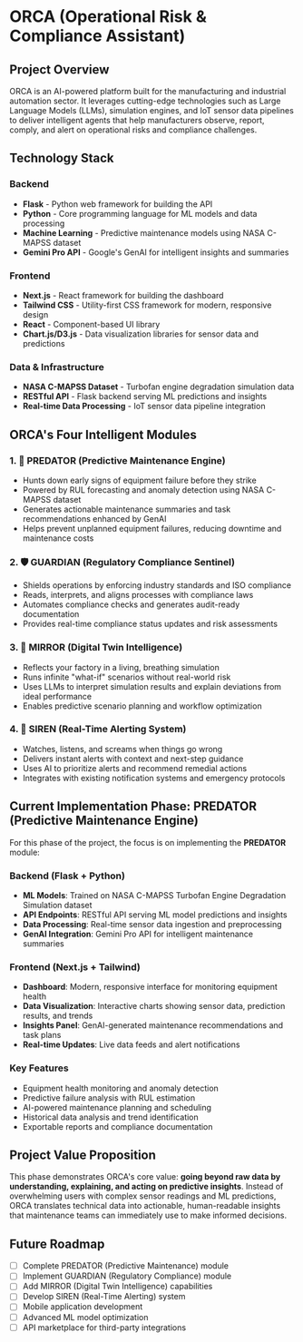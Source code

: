 # ORCA (Operational Risk & Compliance Assistant)

## Project Overview
ORCA is an AI-powered platform built for the manufacturing and industrial automation sector. It leverages cutting-edge technologies such as Large Language Models (LLMs), simulation engines, and IoT sensor data pipelines to deliver intelligent agents that help manufacturers observe, report, comply, and alert on operational risks and compliance challenges.

## Technology Stack

### Backend
- **Flask** - Python web framework for building the API
- **Python** - Core programming language for ML models and data processing
- **Machine Learning** - Predictive maintenance models using NASA C-MAPSS dataset
- **Gemini Pro API** - Google's GenAI for intelligent insights and summaries

### Frontend
- **Next.js** - React framework for building the dashboard
- **Tailwind CSS** - Utility-first CSS framework for modern, responsive design
- **React** - Component-based UI library
- **Chart.js/D3.js** - Data visualization libraries for sensor data and predictions

### Data & Infrastructure
- **NASA C-MAPSS Dataset** - Turbofan engine degradation simulation data
- **RESTful API** - Flask backend serving ML predictions and insights
- **Real-time Data Processing** - IoT sensor data pipeline integration

## ORCA's Four Intelligent Modules

### 1. 🦈 PREDATOR (Predictive Maintenance Engine)
- Hunts down early signs of equipment failure before they strike
- Powered by RUL forecasting and anomaly detection using NASA C-MAPSS dataset
- Generates actionable maintenance summaries and task recommendations enhanced by GenAI
- Helps prevent unplanned equipment failures, reducing downtime and maintenance costs

### 2. 🛡️ GUARDIAN (Regulatory Compliance Sentinel)
- Shields operations by enforcing industry standards and ISO compliance
- Reads, interprets, and aligns processes with compliance laws
- Automates compliance checks and generates audit-ready documentation
- Provides real-time compliance status updates and risk assessments

### 3. 🔮 MIRROR (Digital Twin Intelligence)
- Reflects your factory in a living, breathing simulation
- Runs infinite "what-if" scenarios without real-world risk
- Uses LLMs to interpret simulation results and explain deviations from ideal performance
- Enables predictive scenario planning and workflow optimization

### 4. 🚨 SIREN (Real-Time Alerting System)
- Watches, listens, and screams when things go wrong
- Delivers instant alerts with context and next-step guidance
- Uses AI to prioritize alerts and recommend remedial actions
- Integrates with existing notification systems and emergency protocols

## Current Implementation Phase: PREDATOR (Predictive Maintenance Engine)

For this phase of the project, the focus is on implementing the **PREDATOR** module:

### Backend (Flask + Python)
- **ML Models**: Trained on NASA C-MAPSS Turbofan Engine Degradation Simulation dataset
- **API Endpoints**: RESTful API serving ML model predictions and insights
- **Data Processing**: Real-time sensor data ingestion and preprocessing
- **GenAI Integration**: Gemini Pro API for intelligent maintenance summaries

### Frontend (Next.js + Tailwind)
- **Dashboard**: Modern, responsive interface for monitoring equipment health
- **Data Visualization**: Interactive charts showing sensor data, prediction results, and trends
- **Insights Panel**: GenAI-generated maintenance recommendations and task plans
- **Real-time Updates**: Live data feeds and alert notifications

### Key Features
- Equipment health monitoring and anomaly detection
- Predictive failure analysis with RUL estimation
- AI-powered maintenance planning and scheduling
- Historical data analysis and trend identification
- Exportable reports and compliance documentation

## Project Value Proposition

This phase demonstrates ORCA's core value: **going beyond raw data by understanding, explaining, and acting on predictive insights**. Instead of overwhelming users with complex sensor readings and ML predictions, ORCA translates technical data into actionable, human-readable insights that maintenance teams can immediately use to make informed decisions.

## Future Roadmap
- [ ] Complete PREDATOR (Predictive Maintenance) module
- [ ] Implement GUARDIAN (Regulatory Compliance) module
- [ ] Add MIRROR (Digital Twin Intelligence) capabilities
- [ ] Develop SIREN (Real-Time Alerting) system
- [ ] Mobile application development
- [ ] Advanced ML model optimization
- [ ] API marketplace for third-party integrations